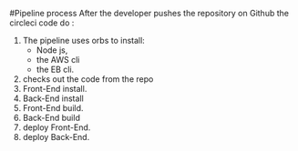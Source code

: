 #Pipeline process
After the developer pushes the repository on Github the circleci code do :
1. The pipeline uses orbs to install:
   * Node js,
   * the AWS cli
   * the EB cli.
2. checks out the code from the repo
3. Front-End install.
4. Back-End install
5. Front-End build.
6. Back-End build
7. deploy Front-End.
8. deploy Back-End.


 

 